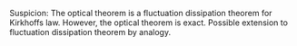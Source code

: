 Suspicion: The optical theorem is a fluctuation dissipation theorem for
Kirkhoffs law. However, the optical theorem is exact. Possible extension
to fluctuation dissipation theorem by analogy.
